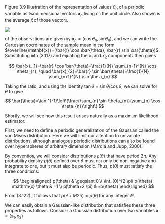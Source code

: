 Figure 3.9 Illustration of the representation of values $\theta_{n}$ of a periodic variable as twodimensional vectors $\mathbf{x}_{n}$ living on the unit circle. Also shown is the average $\bar{x}$ of those vectors.

![](https://cdn.mathpix.com/cropped/2024_05_13_b304b92298c168b494aag-1.jpg?height=623&width=648&top_left_y=216&top_left_x=995)

of the observations are given by $\mathbf{x}_{n}=\left(\cos \theta_{n}, \sin \theta_{n}\right)$, and we can write the Cartesian coordinates of the sample mean in the form $\overline{\mathbf{x}}=(\bar{r} \cos \bar{\theta}, \bar{r} \sin \bar{\theta})$. Substituting into (3.117) and equating the $x_{1}$ and $x_{2}$ components then gives

$$
\bar{x}_{1}=\bar{r} \cos \bar{\theta}=\frac{1}{N} \sum_{n=1}^{N} \cos \theta_{n}, \quad \bar{x}_{2}=\bar{r} \sin \bar{\theta}=\frac{1}{N} \sum_{n=1}^{N} \sin \theta_{n}
$$

Taking the ratio, and using the identity $\tan \theta=\sin \theta / \cos \theta$, we can solve for $\bar{\theta}$ to give

$$
\bar{\theta}=\tan ^{-1}\left\{\frac{\sum_{n} \sin \theta_{n}}{\sum_{n} \cos \theta_{n}}\right\}
$$

Shortly, we will see how this result arises naturally as a maximum likelihood estimator.

First, we need to define a periodic generalization of the Gaussian called the von Mises distribution. Here we will limit our attention to univariate distributions, although analogous periodic distributions can also be found over hyperspheres of arbitrary dimension (Mardia and Jupp, 2000).

By convention, we will consider distributions $p(\theta)$ that have period $2 \pi$. Any probability density $p(\theta)$ defined over $\theta$ must not only be non-negative and integrate to one, but it must also be periodic. Thus, $p(\theta)$ must satisfy the three conditions:

$$
\begin{aligned}
p(\theta) & \geqslant 0 \\
\int_{0}^{2 \pi} p(\theta) \mathrm{d} \theta & =1 \\
p(\theta+2 \pi) & =p(\theta)
\end{aligned}
$$

From (3.122), it follows that $p(\theta+M 2 \pi)=p(\theta)$ for any integer $M$.

We can easily obtain a Gaussian-like distribution that satisfies these three properties as follows. Consider a Gaussian distribution over two variables $\mathbf{x}=\left(x_{1}, x_{2}\right)$
